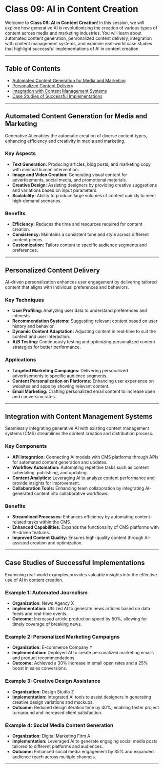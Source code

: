 # Class 09: AI in Content Creation

Welcome to **Class 09: AI in Content Creation**! In this session, we will explore how generative AI is revolutionizing the creation of various types of content across media and marketing industries. You will learn about automated content generation, personalized content delivery, integration with content management systems, and examine real-world case studies that highlight successful implementations of AI in content creation.

---

## Table of Contents

- [Automated Content Generation for Media and Marketing](#automated-content-generation-for-media-and-marketing)
- [Personalized Content Delivery](#personalized-content-delivery)
- [Integration with Content Management Systems](#integration-with-content-management-systems)
- [Case Studies of Successful Implementations](#case-studies-of-successful-implementations)

---

## Automated Content Generation for Media and Marketing

Generative AI enables the automatic creation of diverse content types, enhancing efficiency and creativity in media and marketing.

### Key Aspects

- **Text Generation:** Producing articles, blog posts, and marketing copy with minimal human intervention.
- **Image and Video Creation:** Generating visual content for advertisements, social media, and promotional materials.
- **Creative Design:** Assisting designers by providing creative suggestions and variations based on input parameters.
- **Scalability:** Ability to produce large volumes of content quickly to meet high-demand scenarios.

### Benefits

- **Efficiency:** Reduces the time and resources required for content creation.
- **Consistency:** Maintains a consistent tone and style across different content pieces.
- **Customization:** Tailors content to specific audience segments and preferences.

---

## Personalized Content Delivery

AI-driven personalization enhances user engagement by delivering tailored content that aligns with individual preferences and behaviors.

### Key Techniques

- **User Profiling:** Analyzing user data to understand preferences and interests.
- **Recommendation Systems:** Suggesting relevant content based on user history and behavior.
- **Dynamic Content Adaptation:** Adjusting content in real-time to suit the context and user interaction.
- **A/B Testing:** Continuously testing and optimizing personalized content strategies for better performance.

### Applications

- **Targeted Marketing Campaigns:** Delivering personalized advertisements to specific audience segments.
- **Content Personalization on Platforms:** Enhancing user experience on websites and apps by showing relevant content.
- **Email Marketing:** Crafting personalized email content to increase open and conversion rates.

---

## Integration with Content Management Systems

Seamlessly integrating generative AI with existing content management systems (CMS) streamlines the content creation and distribution process.

### Key Components

- **API Integration:** Connecting AI models with CMS platforms through APIs for automated content generation and updates.
- **Workflow Automation:** Automating repetitive tasks such as content scheduling, publishing, and updating.
- **Content Analytics:** Leveraging AI to analyze content performance and provide insights for improvement.
- **Collaboration Tools:** Enhancing team collaboration by integrating AI-generated content into collaborative workflows.

### Benefits

- **Streamlined Processes:** Enhances efficiency by automating content-related tasks within the CMS.
- **Enhanced Capabilities:** Expands the functionality of CMS platforms with AI-driven features.
- **Improved Content Quality:** Ensures high-quality content through AI-assisted creation and optimization.

---

## Case Studies of Successful Implementations

Examining real-world examples provides valuable insights into the effective use of AI in content creation.

### Example 1: Automated Journalism

- **Organization:** News Agency X
- **Implementation:** Utilized AI to generate news articles based on data feeds and real-time events.
- **Outcome:** Increased article production speed by 50%, allowing for timely coverage of breaking news.

### Example 2: Personalized Marketing Campaigns

- **Organization:** E-commerce Company Y
- **Implementation:** Deployed AI to create personalized marketing emails and product recommendations.
- **Outcome:** Achieved a 30% increase in email open rates and a 25% boost in sales conversions.

### Example 3: Creative Design Assistance

- **Organization:** Design Studio Z
- **Implementation:** Integrated AI tools to assist designers in generating creative design variations and mockups.
- **Outcome:** Reduced design iteration time by 40%, enabling faster project turnaround and increased client satisfaction.

### Example 4: Social Media Content Generation

- **Organization:** Digital Marketing Firm A
- **Implementation:** Leveraged AI to generate engaging social media posts tailored to different platforms and audiences.
- **Outcome:** Enhanced social media engagement by 35% and expanded audience reach across multiple channels.

---